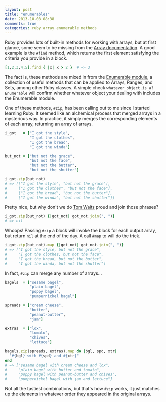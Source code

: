 ```yaml
---
layout: post
title: "enumerables"
date: 2013-10-08 08:38
comments: true
categories: ruby array enumerable methods
---
```

Ruby provides lots of built-in methods for working with arrays, but at first glance, some seem to be missing from the [Array documentation](http://ruby-doc.org/core-2.0.0/Array.html). A good example is the `#find` method, which returns the first element satisfying the criteria you provide in a block.
``` ruby
[1,2,3,4,5].find { |x| x > 2 }  # => 3
```
The fact is, these methods are mixed in from the [Enumerable module](http://ruby-doc.org/core-2.0.0/Enumerable.html), a collection of useful methods that can be applied to Arrays, Ranges, and Sets, among other Ruby classes. A simple check `whatever_object.is_a? Enumerable` will confirm whether whatever object your dealing with includes the Enumerable module.

One of these methods, `#zip`, has been calling out to me since I started learning Ruby. It seemed like an alchemical process that merged arrays in a mysterious way. In practice, it simply merges the corresponding elements of each array, returning an array of arrays.
``` ruby
i_got   = ["I got the style",
           "I got the clothes",
           "I got the bread",
           "I got the winda"]

but_not = ["but not the grace",
           "but not the face",
           "but not the butter",
           "but not the shutter"]

i_got.zip(but_not)
# => [["I got the style", "but not the grace"],
#     ["I got the clothes", "but not the face"],
#     ["I got the bread", "but not the butter"],
#     ["I got the winda", "but not the shutter"]]
```
Pretty nice, but why don't we do [Tom Waits](http://www.youtube.com/watch?v=ByomIJf5n9w) proud and join those phrases?
``` ruby
i_got.zip(but_not) {|got_not| got_not.join(", ")}
# => nil
```
Whoops! Passing `#zip` a block will invoke the block for each output array, but return `nil` at the end of the day. A call `#map` to will do the trick.
``` ruby
i_got.zip(but_not).map {|got_not| got_not.join(", ")}
# => ["I got the style, but not the grace",
#     "I got the clothes, but not the face",
#     "I got the bread, but not the butter",
#     "I got the winda, but not the shutter"]
```
In fact, `#zip` can merge any number of arrays...
``` ruby
bagels  = ["sesame bagel",
           "plain bagel",
           "poppy bagel",
           "pumpernickel bagel"]

spreads = ["cream cheese",
           "butter",
           "peanut-butter",
           "jam"]

extras  = ["lox",
           "tomato",
           "chives",
           "lettuce"]

bagels.zip(spreads, extras).map do |bgl, spd, xtr|
  "#{bgl} with #{spd} and #{xtr}"
end
# => ["sesame bagel with cream cheese and lox",
#     "plain bagel with butter and tomato",
#     "poppy bagel with peanut-butter and chives",
#     "pumpernickel bagel with jam and lettuce"]
```
Not all the tastiest combinations, but that's how `#zip` works, it just matches up the elements in whatever order they appeared in the original arrays.
